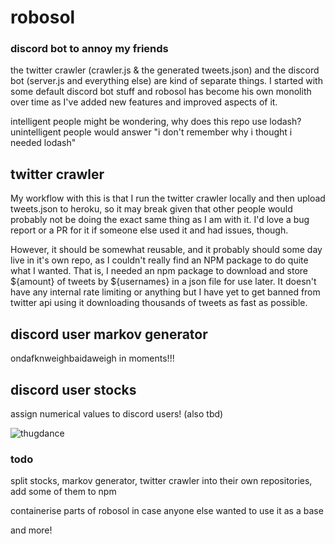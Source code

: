 # robosol

### discord bot to annoy my friends

the twitter crawler (crawler.js & the generated tweets.json) and the discord bot (server.js and everything else) are kind of separate things. I started with some default discord bot stuff and robosol has become his own monolith over time as I've added new features and improved aspects of it. 

intelligent people might be wondering, why does this repo use lodash? unintelligent people would answer "i don't remember why i thought i needed lodash" 

## twitter crawler

My workflow with this is that I run the twitter crawler locally and then upload tweets.json to heroku, so it may break given that other people would probably not be doing the exact same thing as I am with it. I'd love a bug report or a PR for it if someone else used it and had issues, though.

However, it should be somewhat reusable, and it probably should some day live in it's own repo, as I couldn't really find an NPM package to do quite what I wanted. That is, I needed an npm package to download and store ${amount} of tweets by ${usernames} in a json file for use later. It doesn't have any internal rate limiting or anything but I have yet to get banned from twitter api using it downloading thousands of tweets as fast as possible. 

## discord user markov generator 

ondafknweighbaidaweigh in moments!!!

## discord user stocks

assign numerical values to discord users! (also tbd)

![thugdance](https://media.giphy.com/media/nhPoFaLtbp6bS/giphy.gif)

### todo

split stocks, markov generator, twitter crawler into their own repositories, add some of them to npm

containerise parts of robosol in case anyone else wanted to use it as a base

and more!